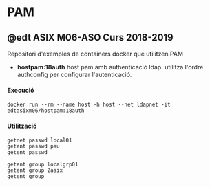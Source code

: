 # PAM
## @edt ASIX M06-ASO Curs 2018-2019

Repositori d'exemples de containers docker que utilitzen PAM

 * **hostpam:18auth** host pam amb authenticació ldap. utilitza l'ordre authconfig per
configurar l'autenticació.

#### Execució

```
docker run --rm --name host -h host --net ldapnet -it edtasixm06/hostpam:18auth
```

#### Utilització

```
getnet passwd local01
getent passwd pau
getent passwd

getent group localgrp01
getent group 2asix
getent group
```

